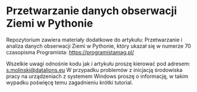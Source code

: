 # Przetwarzanie danych obserwacji Ziemi w Pythonie

Repozytorium zawiera materiały dodatkowe do artykułu: Przetwarzanie i analiza danych obserwacji Ziemi w Pythonie, który ukazał się w numerze 70 czasopisma Programista: https://programistamag.pl/

Wszelkie uwagi odnośnie kodu jak i artykułu proszę kierować pod adresem: s.molinski@datalions.eu
W przypadku problemów z inicjacją środowiska pracy na urządzeniach z systemem Windows proszę o informację, w takim wypadku poświęcę temu zagadnieniu krótki tutorial.

